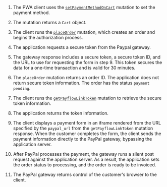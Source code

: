 1. The PWA client uses the [`setPaymentMethodOnCart`]({{page.baseurl}}/graphql/mutations/set-payment-method.html) mutation to set the payment method.

1. The mutation returns a `Cart` object.

1. The client runs the [`placeOrder`]({{page.baseurl}}/graphql/mutations/place-order.html) mutation, which creates an order and begins the authorization process.

1. The application requests a secure token from the Paypal gateway.

1. The gateway response includes a secure token, a secure token ID, and the URL to use for requesting the form in step 9. This token secures the data for a one-time transaction and is valid for 30 minutes.

1. The `placeOrder` mutation returns an order ID. The application does not return secure token information. The order has the status `payment pending`.

1. The client runs the [`getPayflowLinkToken`]({{page.baseurl}}/graphql/queries/get-payflow-link-token.html) mutation to retrieve the secure token information.

1. The application returns the token information.

1. The client displays a payment form in an iframe rendered from the URL specified by the `paypal_url` from the `getPayflowLinkToken` mutation response. When the customer completes the form, the client sends the payment information directly to the PayPal gateway, bypassing the application server.

1. After PayPal processes the payment, the gateway runs a silent post request against the application server. As a result, the application sets the order status to processing, and the order is ready to be invoiced.

1. The PayPal gateway returns control of the customer's browser to the client.
